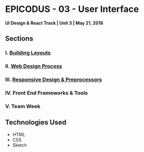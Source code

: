 # EPICODUS - 03 - User Interface

**UI Design & React Track | Unit 3 | May 21, 2018**

## Sections

### I. [Building Layouts](01-building-layouts)

### II. [Web Design Process](02-web-design-process)

### III. [Responsive Design & Preprocessors](03-responsive-preprocessors)

### IV. Front End Frameworks & Tools

### V. Team Week

## Technologies Used

- HTML
- CSS
- Sketch

